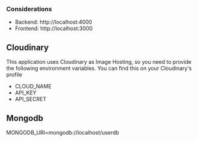 ### Considerations

- Backend: http://localhost:4000
- Frontend: http://localhost:3000

## Cloudinary

This application uses Cloudinary as Image Hosting, so you need to provide the following environment variables. You can find this on your Cloudinary's profile

- CLOUD_NAME
- API_KEY
- API_SECRET

## Mongodb

MONGODB_URI=mongodb://localhost/userdb
